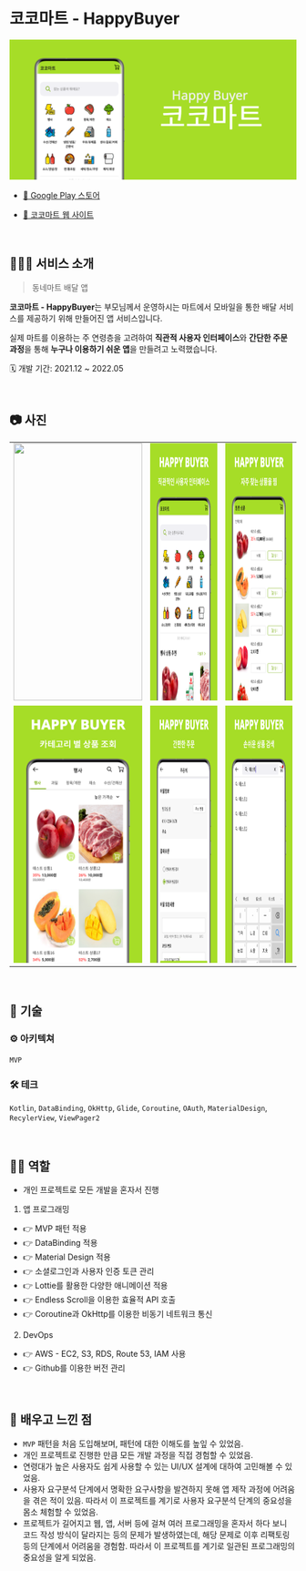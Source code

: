 # **코코마트 - HappyBuyer**

![앱 그래픽 이미지](https://github.com/younhwan97/happy-buyer-app/blob/develop/happy_buyer_app_graphic_img.png?raw=true)

- [🔗 Google Play 스토어](https://play.google.com/store/apps/details?id=kr.co.younhwan.happybuyer)

- [🔗 코코마트 웹 사이트](http://happybuyer.co.kr)

<br>

## 💁🏻‍♂️ 서비스 소개

> 동네마트 배달 앱

**코코마트 - HappyBuyer**는 부모님께서 운영하시는 마트에서 모바일을 통한 배달 서비스를 제공하기 위해 만들어진 앱 서비스입니다. 

실제 마트를 이용하는 주 연령층을 고려하여 **직관적 사용자 인터페이스**와 **간단한 주문 과정**을 통해 **누구나 이용하기 쉬운 앱**을 만들려고 노력했습니다.

🗓 개발 기간: 2021.12 ~ 2022.05

<br>

## 📷 사진

<table>
  <tr>
    <td><img width="226px" height="452px" src="https://github.com/younhwan97/happy-buyer-app/blob/develop/happy_buyer_app_screen_shot.gif?raw=true"/></td>
    <td><img width="226px" height="452px" src="https://github.com/younhwan97/happy-buyer-app/blob/develop/happy_buyer_app_screen_shot_1.png?raw=true"/></td>
    <td><img width="226px" height="452px" src="https://github.com/younhwan97/happy-buyer-app/blob/develop/happy_buyer_app_screen_shot_2.png?raw=true"/></td>
  </tr>
  <tr>
     <td><img width="226px" height="452px" src="https://github.com/younhwan97/happy-buyer-app/blob/develop/happy_buyer_app_screen_shot_3.png?raw=true"/></td>
    <td><img width="226px" height="452px" src="https://github.com/younhwan97/happy-buyer-app/blob/develop/happy_buyer_app_screen_shot_4.png?raw=true"/></td>
    <td><img width="226px" height="452px" src="https://github.com/younhwan97/happy-buyer-app/blob/develop/happy_buyer_app_screen_shot_5.png?raw=true"/></td>
  </tr>    
 </table>

<br>

## 🚀 기술

### ⚙️ 아키텍쳐

`MVP`

### 🛠 테크

`Kotlin`, `DataBinding`, `OkHttp`, `Glide`, `Coroutine`, `OAuth`, `MaterialDesign`, `RecylerView`, `ViewPager2`

<br>

## 🤚🏻 역할

- 개인 프로젝트로 모든 개발을 혼자서 진행

1. 앱 프로그래밍
  - 👉 MVP 패턴 적용
  - 👉 DataBinding 적용
  - 👉 Material Design 적용
  - 👉 소셜로그인과 사용자 인증 토큰 관리
  - 👉 Lottie를 활용한 다양한 애니메이션 적용
  - 👉 Endless Scroll을 이용한 효율적 API 호출
  - 👉 Coroutine과 OkHttp를 이용한 비동기 네트워크 통신

2. DevOps
  - 👉 AWS - EC2, S3, RDS, Route 53, IAM 사용
  - 👉 Github를 이용한 버전 관리

<br>

## 🤔 배우고 느낀 점

- `MVP` 패턴을 처음 도입해보며, 패턴에 대한 이해도를 높잎 수 있었음.
- 개인 프로젝트로 진행한 만큼 모든 개발 과정을 직접 경험할 수 있었음.
- 연령대가 높은 사용자도 쉽게 사용할 수 있는 UI/UX 설계에 대하여 고민해볼 수 있었음.
- 사용자 요구분석 단계에서 명확한 요구사항을 발견하지 못해 앱 제작 과정에 어려움을 겪은 적이 있음. 따라서 이 프로젝트를 계기로 사용자 요구분석 단계의 중요성을 몸소 체험할 수 있었음.
- 프로젝트가 길어지고 웹, 앱, 서버 등에 걸쳐 여러 프로그래밍을 혼자서 하다 보니 코드 작성 방식이 달라지는 등의 문제가 발생하였는데, 해당 문제로 이후 리팩토링 등의 단계에서 어려움을 경험함. 따라서 이 프로젝트를 계기로 일관된 프로그래밍의 중요성을 알게 되었음.
